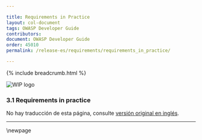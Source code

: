 ```yaml
---

title: Requirements in Practice
layout: col-document
tags: OWASP Developer Guide
contributors:
document: OWASP Developer Guide
order: 45010
permalink: /release-es/requirements/requirements_in_practice/

---
```


{% include breadcrumb.html %}

<style type="text/css">
.image-right {
  height: 180px;
  display: block;
  margin-left: auto;
  margin-right: auto;
  float: right;
}
</style>

![WIP logo](../../../assets/images/dg_wip.png "Trabajo en curso")

### 3.1 Requirements in practice

No hay traducción de esta página, consulte [versión original en inglés][release0501].

----

[release0501]: https://github.com/OWASP/www-project-developer-guide/blob/main/release/05-requirements/01-requirements.md

\newpage
